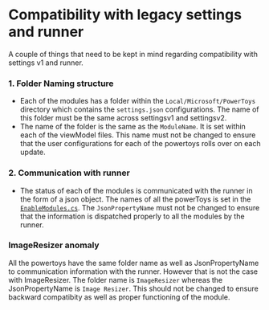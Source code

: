 # Compatibility with legacy settings and runner
A couple of things that need to be kept in mind regarding compatibility with settings v1 and runner.

### 1. Folder Naming structure
- Each of the modules has a folder within the `Local/Microsoft/PowerToys` directory which contains the `settings.json` configurations. The name of this folder must be the same across settingsv1 and settingsv2. 
- The name of the folder is the same as the `ModuleName`. It is set within each of the viewModel files. This name must not be changed to ensure that the user configurations for each of the powertoys rolls over on each update.

### 2. Communication with runner
- The status of each of the modules is communicated with the runner in the form of a json object. The names of all the powerToys is set in the [`EnableModules.cs`](src/core/Microsoft.PowerToys.Settings.UI.Lib/EnabledModules.cs). The `JsonPropertyName` must not be changed to ensure that the information is dispatched properly to all the modules by the runner.

### ImageResizer anomaly
All the powertoys have the same folder name as well as JsonPropertyName to communication information with the runner. However that is not the case with ImageResizer. The folder name is `ImageResizer` whereas the JsonPropertyName is `Image Resizer`. This should not be changed to ensure backward compatibity as well as proper functioning of the module.